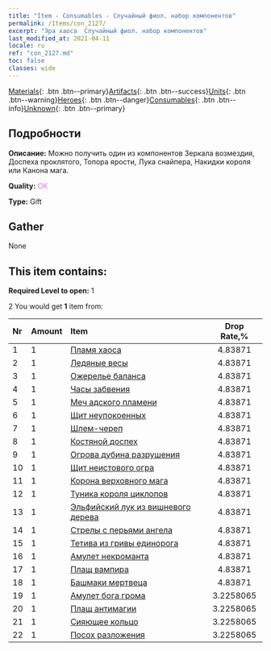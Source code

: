 ```yaml
---
title: "Item - Consumables - Случайный фиол. набор компонентов"
permalink: /Items/con_2127/
excerpt: "Эра хаоса  Случайный фиол. набор компонентов"
last_modified_at: 2021-04-11
locale: ru
ref: "con_2127.md"
toc: false
classes: wide
---
```

 [Materials](/ru/Items/){: .btn .btn--primary}[Artifacts](/ru/Items/Artifacts/){: .btn .btn--success}[Units](/ru/Items/Units/){: .btn .btn--warning}[Heroes](/ru/Items/Heroes/){: .btn .btn--danger}[Consumables](/ru/Items/Consumables/){: .btn .btn--info}[Unknown](/ru/Items/Unknown/){: .btn .btn--primary}

## Подробности
 **Описание:** Можно получить один из компонентов Зеркала возмездия, Доспеха проклятого, Топора ярости, Лука снайпера, Накидки короля или Канона мага.

 **Quality:** <span style="color: #DA70D6">OK</span>

 **Type:** Gift

## Gather

  None

## This item contains:

 **Required Level to open:** 1

 2 You would get **1** item  from:

  | Nr | Amount |     Item    | Drop Rate,% |
  |:---|:-------|:------------|:---------:|
  | 1 | 1 | [Пламя хаоса](/ru/Items/art_140/) | 4.83871 | 
  | 2 | 1 | [Ледяные весы](/ru/Items/art_141/) | 4.83871 | 
  | 3 | 1 | [Ожерелье баланса](/ru/Items/art_142/) | 4.83871 | 
  | 4 | 1 | [Часы забвения](/ru/Items/art_143/) | 4.83871 | 
  | 5 | 1 | [Меч адского пламени](/ru/Items/art_121/) | 4.83871 | 
  | 6 | 1 | [Щит неупокоенных](/ru/Items/art_122/) | 4.83871 | 
  | 7 | 1 | [Шлем-череп](/ru/Items/art_123/) | 4.83871 | 
  | 8 | 1 | [Костяной доспех](/ru/Items/art_124/) | 4.83871 | 
  | 9 | 1 | [Огрова дубина разрушения](/ru/Items/art_125/) | 4.83871 | 
  | 10 | 1 | [Щит неистового огра](/ru/Items/art_126/) | 4.83871 | 
  | 11 | 1 | [Корона верховного мага](/ru/Items/art_127/) | 4.83871 | 
  | 12 | 1 | [Туника короля циклопов](/ru/Items/art_128/) | 4.83871 | 
  | 13 | 1 | [Эльфийский лук из вишневого дерева](/ru/Items/art_103/) | 4.83871 | 
  | 14 | 1 | [Стрелы с перьями ангела](/ru/Items/art_104/) | 4.83871 | 
  | 15 | 1 | [Тетива из гривы единорога](/ru/Items/art_105/) | 4.83871 | 
  | 16 | 1 | [Амулет некроманта](/ru/Items/art_129/) | 4.83871 | 
  | 17 | 1 | [Плащ вампира](/ru/Items/art_130/) | 4.83871 | 
  | 18 | 1 | [Башмаки мертвеца](/ru/Items/art_131/) | 4.83871 | 
  | 19 | 1 | [Амулет бога грома](/ru/Items/art_136/) | 3.2258065 | 
  | 20 | 1 | [Плащ антимагии](/ru/Items/art_137/) | 3.2258065 | 
  | 21 | 1 | [Сияющее кольцо](/ru/Items/art_138/) | 3.2258065 | 
  | 22 | 1 | [Посох разложения](/ru/Items/art_139/) | 3.2258065 | 
